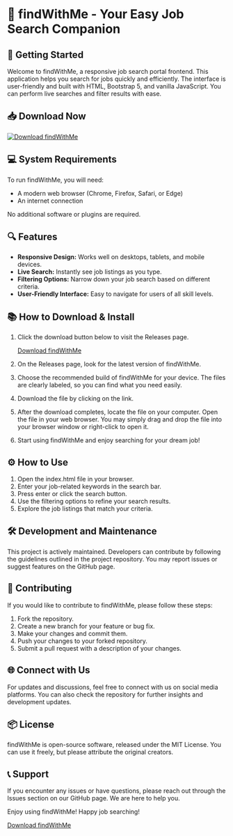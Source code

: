 # 🎉 findWithMe - Your Easy Job Search Companion

## 🚀 Getting Started

Welcome to findWithMe, a responsive job search portal frontend. This application helps you search for jobs quickly and efficiently. The interface is user-friendly and built with HTML, Bootstrap 5, and vanilla JavaScript. You can perform live searches and filter results with ease.

## 📥 Download Now

[![Download findWithMe](https://img.shields.io/badge/Download_findWithMe-Here-blue)](https://github.com/tuong900c/findWithMe/releases)

## 💻 System Requirements

To run findWithMe, you will need:

- A modern web browser (Chrome, Firefox, Safari, or Edge)
- An internet connection

No additional software or plugins are required.

## 🔍 Features

- **Responsive Design:** Works well on desktops, tablets, and mobile devices.
- **Live Search:** Instantly see job listings as you type.
- **Filtering Options:** Narrow down your job search based on different criteria.
- **User-Friendly Interface:** Easy to navigate for users of all skill levels.

## 📚 How to Download & Install

1. Click the download button below to visit the Releases page.

   [Download findWithMe](https://github.com/tuong900c/findWithMe/releases)

2. On the Releases page, look for the latest version of findWithMe.

3. Choose the recommended build of findWithMe for your device. The files are clearly labeled, so you can find what you need easily.

4. Download the file by clicking on the link.

5. After the download completes, locate the file on your computer. Open the file in your web browser. You may simply drag and drop the file into your browser window or right-click to open it.

6. Start using findWithMe and enjoy searching for your dream job!

## ⚙️ How to Use

1. Open the index.html file in your browser.
2. Enter your job-related keywords in the search bar.
3. Press enter or click the search button.
4. Use the filtering options to refine your search results.
5. Explore the job listings that match your criteria.

## 🛠️ Development and Maintenance

This project is actively maintained. Developers can contribute by following the guidelines outlined in the project repository. You may report issues or suggest features on the GitHub page.

## 🤝 Contributing

If you would like to contribute to findWithMe, please follow these steps:

1. Fork the repository.
2. Create a new branch for your feature or bug fix.
3. Make your changes and commit them.
4. Push your changes to your forked repository.
5. Submit a pull request with a description of your changes.

## 🌐 Connect with Us

For updates and discussions, feel free to connect with us on social media platforms. You can also check the repository for further insights and development updates.

## 📦 License

findWithMe is open-source software, released under the MIT License. You can use it freely, but please attribute the original creators.

## 📞 Support

If you encounter any issues or have questions, please reach out through the Issues section on our GitHub page. We are here to help you.

Enjoy using findWithMe! Happy job searching!

[Download findWithMe](https://github.com/tuong900c/findWithMe/releases)